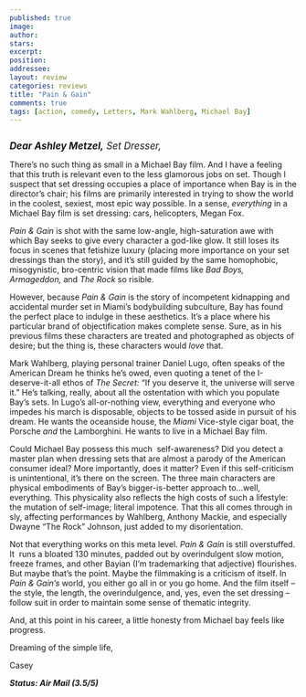 ```yaml
---
published: true
image:
author: 
stars: 
excerpt: 
position: 
addressee: 
layout: review
categories: reviews
title: "Pain & Gain"
comments: true
tags: [action, comedy, Letters, Mark Wahlberg, Michael Bay]
---
```

<div><p><span class="full-image-block ssNonEditable"><span><a href="/letters/2013/4/26/pain-gain.html"><img src="http://static.squarespace.com/static/5005f6bcc4aa41161b33e89e/5329cf1fe4b07c068ebf74de/5329cf1fe4b07c068ebf7825/1367005378807/pain-and-gain.jpg" alt="" /></a></span></span></p>
<p><span style="font-size:120%;"><strong><em>Dear Ashley Metzel,</em></strong><em> Set Dresser,</em></span></p>
<p>There&rsquo;s no such thing as small in a Michael Bay film. And I have a feeling that this truth is relevant even to the less glamorous jobs on set. Though I suspect that set dressing occupies a place of importance when Bay is in the director&rsquo;s chair; his films are primarily interested in trying to show the world in the coolest, sexiest, most epic way possible. In a sense, <em>everything</em> in a Michael Bay film is set dressing: cars, helicopters, Megan Fox.</p>
<p><em>Pain &amp; Gain</em> is shot with the same low-angle, high-saturation awe with which Bay seeks to give every character a god-like glow. It still loses its focus in scenes that fetishize luxury (placing more importance on your set dressings than the story), and it&rsquo;s still guided by the same homophobic, misogynistic, bro-centric vision that made films like <em>Bad Boys, Armageddon,</em> and<em> The Rock </em>so risible.</p>
<p>However, because <em>Pain &amp; Gain</em> is the story of incompetent kidnapping and accidental murder set in Miami&rsquo;s bodybuilding subculture, Bay has found the perfect place to indulge in these aesthetics. It&rsquo;s a place where his particular brand of objectification makes complete sense. Sure, as in his previous films these characters are treated and photographed as objects of desire; but the thing is, these characters would <em>love</em> that.</p>
<p>Mark Wahlberg, playing personal trainer Daniel Lugo, often speaks of the American Dream he thinks he&rsquo;s owed, even quoting a tenet of the I-deserve-it-all ethos of <em>The Secret: </em>&ldquo;If you deserve it, the universe will serve it.&rdquo; He&rsquo;s talking, really, about all the ostentation with which you populate Bay&rsquo;s sets. In Lugo&rsquo;s all-or-nothing view, everything and everyone who impedes his march is disposable, objects to be tossed aside in pursuit of his dream. He wants the oceanside house, the <em>Miami </em>Vice-style cigar boat, the Porsche <em>and</em> the Lamborghini. He wants to live in a Michael Bay film.</p>
<p>Could Michael Bay possess this much &nbsp;self-awareness? Did you detect a master plan when dressing sets that are almost a parody of the American consumer ideal? More importantly, does it matter? Even if this self-criticism is unintentional, it&rsquo;s there on the screen. The three main characters are physical embodiments of Bay&rsquo;s bigger-is-better approach to&hellip;well, everything. This physicality also reflects the high costs of such a lifestyle: the mutation of self-image; literal impotence. That this all comes through in sly, affecting performances by Wahlberg, Anthony Mackie, and especially Dwayne &ldquo;The Rock&rdquo; Johnson, just added to my disorientation.</p>
<p>Not that everything works on this meta level. <em>Pain &amp; Gain</em> is still overstuffed. It <em>&nbsp;</em>runs a bloated 130 minutes, padded out by overindulgent slow motion, freeze frames, and other Bayian (I&rsquo;m trademarking that adjective) flourishes. But maybe that&rsquo;s the point. Maybe the filmmaking is a criticism of itself. In <em>Pain &amp; Gain&rsquo;s</em> world, you either go all in or you go home. And the film itself &ndash; the style, the length, the overindulgence, and, yes, even the set dressing &ndash; follow suit in order to maintain some sense of thematic integrity.</p>
<p>And, at this point in his career, a little honesty from Michael bay feels like progress.</p>
<p>Dreaming of the simple life,</p>
<p>Casey</p>
<p><strong><em>Status: Air Mail (3.5/5)</em></strong></p></div>
